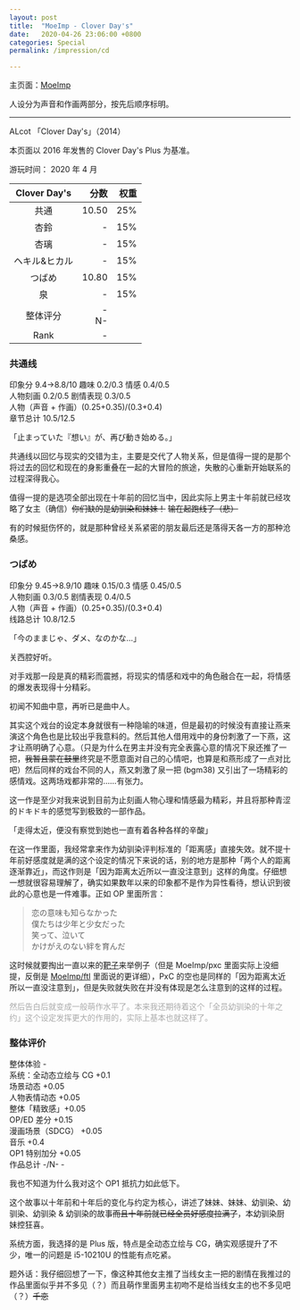 ```yaml
---
layout: post
title:  "MoeImp - Clover Day's"
date:   2020-04-26 23:06:00 +0800
categories: Special
permalink: /impression/cd

---
```


主页面：[MoeImp](http://yoro.xyz/impression)

人设分为声音和作画两部分，按先后顺序标明。

---

ALcot 「Clover Day's」（2014）

本页面以 2016 年发售的 Clover Day's Plus 为基准。

游玩时间： 2020 年 4 月

| Clover Day's | 分数 | 权重 |
| :---------------: |---: |---: |
| 共通 | 10.50 |25%|
| 杏鈴 | - |15%|
| 杏璃 | - |15%|
| ヘキル&ヒカル | - |15%|
| つばめ | 10.80 |15%|
| 泉 | - |15%|
| 整体评分 | -<br />N- | |
|Rank| - | |

### 共通线

印象分 9.4→8.8/10 趣味 0.2/0.3 情感 0.4/0.5  
人物刻画 0.2/0.5 剧情表现 0.3/0.5  
人物（声音 + 作画）(0.25+0.35)/(0.3+0.4)  
章节总计 10.5/12.5

「止まっていた『想い』が、再び動き始める。」

共通线以回忆与现实的交错为主，主要是交代了人物关系，但是值得一提的是那个将过去的回忆和现在的身影重叠在一起的大冒险的旅途，失散的心重新开始联系的过程深得我心。

值得一提的是选项全部出现在十年前的回忆当中，因此实际上男主十年前就已经攻略了女主（确信）~~你们缺的是幼驯染和妹妹！~~ ~~输在起跑线了（悲）~~

有的时候挺伤怀的，就是那种曾经关系紧密的朋友最后还是落得天各一方的那种沧桑感。

### つばめ

印象分 9.45→8.9/10 趣味 0.15/0.3 情感 0.45/0.5  
人物刻画 0.3/0.5 剧情表现 0.4/0.5  
人物（声音 + 作画）(0.25+0.35)/(0.3+0.4)  
线路总计 10.8/12.5

「今のままじゃ、ダメ、なのかな…」

关西腔好听。

对手戏那一段是真的精彩而震撼，将现实的情感和戏中的角色融合在一起，将情感的爆发表现得十分精彩。

初闻不知曲中意，再听已是曲中人。

其实这个戏台的设定本身就很有一种隐喻的味道，但是最初的时候没有直接让燕来演这个角色也是比较出乎我意料的。然后其他人借用戏中的身份刺激了一下燕，这才让燕明确了心意。（只是为什么在男主并没有完全表露心意的情况下泉还推了一把，~~我暂且蒙在鼓里~~终究是不愿意面对自己的心情吧，也算是和燕形成了一点对比吧）然后同样的戏台不同的人，燕又刺激了泉一把 (bgm38) 又引出了一场精彩的感情戏。这两场戏都非常的……有张力。

这一作是至少对我来说到目前为止刻画人物心理和情感最为精彩，并且将那种青涩的ドキドキ的感觉写到极致的一部作品。

「走得太近，便没有察觉到她也一直有着各种各样的辛酸」

在这一作里面，我经常拿来作为幼驯染评判标准的「距离感」直接失效。就不提十年前好感度就是满的这个设定的情况下来说的话，别的地方是那种「两个人的距离逐渐靠近」，而这作则是「因为距离太近所以一直没注意到」这样的角度。仔细想一想就很容易理解了，确实如果数年以来的印象都不是作为异性看待，想认识到彼此的心意也是一件难事。正如 OP 里面所言：

> 恋の意味も知らなかった  
> 僕たちは少年と少女だった  
> 笑って、泣いて  
> かけがえのない絆を育んだ    

这时候就要掏出一直以来的[靶子](http://yoro.xyz/impression/pxc#空)来举例子（但是 MoeImp/pxc 里面实际上没细提，反倒是 [MoeImp/ftl](http://yoro.xyz/impression/ftl) 里面说的更详细），PxC 的空也是同样的「因为距离太近所以一直没注意到」，但是失败就失败在并没有体现是怎么注意到的这样的过程。

<p style="color: #AAAAAA">然后告白后就变成一般萌作水平了。本来我还期待着这个「全员幼驯染的十年之约」这个设定发挥更大的作用的，实际上基本也就这样了。</p>

### 整体评价

整体体验 -  
系统：全动态立绘与 CG +0.1  
场景动态 +0.05  
人物表情动态 +0.05  
整体「精致感」+0.05  
OP/ED 差分 +0.15  
漫画场景（SDCG） +0.05  
音乐 +0.4  
OP1 特别加分 +0.05  
作品总计 -/N- -

我也不知道为什么我对这个 OP1 抵抗力如此低下。

这个故事以十年前和十年后的变化与约定为核心，讲述了妹妹、妹妹、幼驯染、幼驯染、幼驯染 & 幼驯染的故事~~而且十年前就已经全员好感度拉满了~~，本幼驯染厨妹控狂喜。

系统方面，我选择的是 Plus 版，特点是全动态立绘与 CG，确实观感提升了不少，唯一的问题是 i5-10210U 的性能有点吃紧。

题外话：我仔细回想了一下，像这种其他女主推了当线女主一把的剧情在我推过的作品里面似乎并不多见（？）而且萌作里面男主初吻不是给当线女主的也不多见吧（？）~~千恋~~
